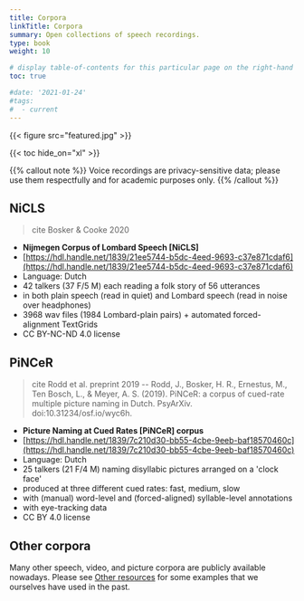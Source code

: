 ```yaml
---
title: Corpora
linkTitle: Corpora
summary: Open collections of speech recordings.
type: book
weight: 10

# display table-of-contents for this particular page on the right-hand side?
toc: true

#date: '2021-01-24'
#tags:
#  - current
---
```


{{< figure src="featured.jpg" >}}

{{< toc hide_on="xl" >}}

{{% callout note %}}
Voice recordings are privacy-sensitive data; please use them respectfully and for academic purposes only.
{{% /callout %}}

## NiCLS
> cite Bosker & Cooke 2020
- **Nijmegen Corpus of Lombard Speech [NiCLS]**
- [https://hdl.handle.net/1839/21ee5744-b5dc-4eed-9693-c37e871cdaf6](https://hdl.handle.net/1839/21ee5744-b5dc-4eed-9693-c37e871cdaf6)
- Language: Dutch
- 42 talkers (37 F/5 M) each reading a folk story of 56 utterances
- in both plain speech (read in quiet) and Lombard speech (read in noise over headphones)
- 3968 wav files (1984 Lombard-plain pairs) + automated forced-alignment TextGrids
- CC BY-NC-ND 4.0 license

## PiNCeR
> cite Rodd et al. preprint 2019 -- Rodd, J., Bosker, H. R., Ernestus, M., Ten Bosch, L., & Meyer, A. S. (2019). PiNCeR: a corpus of cued-rate multiple picture naming in Dutch. PsyArXiv. doi:10.31234/osf.io/wyc6h.
- **Picture Naming at Cued Rates [PiNCeR] corpus**
- [https://hdl.handle.net/1839/7c210d30-bb55-4cbe-9eeb-baf18570460c](https://hdl.handle.net/1839/7c210d30-bb55-4cbe-9eeb-baf18570460c)
- Language: Dutch
- 25 talkers (21 F/4 M) naming disyllabic pictures arranged on a 'clock face'
- produced at three different cued rates: fast, medium, slow
- with (manual) word-level and (forced-aligned) syllable-level annotations
- with eye-tracking data
- CC BY 4.0 license

## Other corpora
Many other speech, video, and picture corpora are publicly available nowadays. Please see [Other resources](https://hrbosker.netlify.app/resources/other-resources) for some examples that we ourselves have used in the past.
